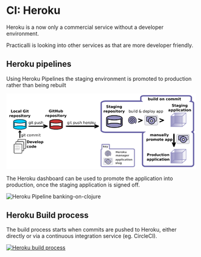 # CI: Heroku

Heroku is a now only a commercial service without a developer environment.

Practicalli is looking into other services as that are more developer friendly.


## Heroku pipelines

Using Heroku Pipelines the staging environment is promoted to production rather than being rebuilt

![Heroku Pipeline concept - staging and production](https://raw.githubusercontent.com/jr0cket/developer-guides/master/heroku-pipelines-staging-production.png)

The Heroku dashboard can be used to promote the application into production, once the staging application is signed off.

![Heroku Pipeline banking-on-clojure](https://raw.githubusercontent.com/practicalli/graphic-design/live/continuous-integration/heroku/heroku-pipeline-banking-on-clojure.png)


## Heroku Build process

The build process starts when commits are pushed to Heroku, either directly or via a continuous integration service (eg. CircleCI).

[![Heroku build process](https://raw.githubusercontent.com/jr0cket/developer-guides/gh-pages/heroku-deployment-process-simplified.png)](https://raw.githubusercontent.com/jr0cket/developer-guides/gh-pages/heroku-deployment-process-simplified.png)
